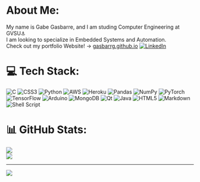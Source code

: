 # About Me:
My name is Gabe Gasbarre, and I am studing Computer Engineering at GVSU⚓<br>I am looking to specialize in Embedded Systems and Automation.<br>
Check out my portfolio Website! -> [gasbarrg.github.io](https://gasbarrg.github.io) 
[![LinkedIn](https://img.shields.io/badge/LinkedIn-%230077B5.svg?logo=linkedin&logoColor=white)](https://linkedin.com/in/gabe.gasbarre) 

# 💻 Tech Stack:
![C](https://img.shields.io/badge/c-%2300599C.svg?style=for-the-badge&logo=c&logoColor=white) ![CSS3](https://img.shields.io/badge/css3-%231572B6.svg?style=for-the-badge&logo=css3&logoColor=white) ![Python](https://img.shields.io/badge/python-3670A0?style=for-the-badge&logo=python&logoColor=ffdd54) ![AWS](https://img.shields.io/badge/AWS-%23FF9900.svg?style=for-the-badge&logo=amazon-aws&logoColor=white) ![Heroku](https://img.shields.io/badge/heroku-%23430098.svg?style=for-the-badge&logo=heroku&logoColor=white) ![Pandas](https://img.shields.io/badge/pandas-%23150458.svg?style=for-the-badge&logo=pandas&logoColor=white) ![NumPy](https://img.shields.io/badge/numpy-%23013243.svg?style=for-the-badge&logo=numpy&logoColor=white) ![PyTorch](https://img.shields.io/badge/PyTorch-%23EE4C2C.svg?style=for-the-badge&logo=PyTorch&logoColor=white) ![TensorFlow](https://img.shields.io/badge/TensorFlow-%23FF6F00.svg?style=for-the-badge&logo=TensorFlow&logoColor=white) ![Arduino](https://img.shields.io/badge/-Arduino-00979D?style=for-the-badge&logo=Arduino&logoColor=white) ![MongoDB](https://img.shields.io/badge/MongoDB-%234ea94b.svg?style=for-the-badge&logo=mongodb&logoColor=white) ![Qt](https://img.shields.io/badge/Qt-%23217346.svg?style=for-the-badge&logo=Qt&logoColor=white) ![Java](https://img.shields.io/badge/java-%23ED8B00.svg?style=for-the-badge&logo=java&logoColor=white) ![HTML5](https://img.shields.io/badge/html5-%23E34F26.svg?style=for-the-badge&logo=html5&logoColor=white) ![Markdown](https://img.shields.io/badge/markdown-%23000000.svg?style=for-the-badge&logo=markdown&logoColor=white) ![Shell Script](https://img.shields.io/badge/shell_script-%23121011.svg?style=for-the-badge&logo=gnu-bash&logoColor=white)
# 📊 GitHub Stats:
![](https://github-readme-streak-stats.herokuapp.com/?user=gasbarrg&theme=dark&hide_border=true)<br/>
![](https://github-readme-stats.vercel.app/api/top-langs/?username=gasbarrg&theme=dark&hide_border=true&include_all_commits=false&count_private=false&layout=compact)

---
[![](https://visitcount.itsvg.in/api?id=gasbarrg&icon=0&color=0)](https://visitcount.itsvg.in)
